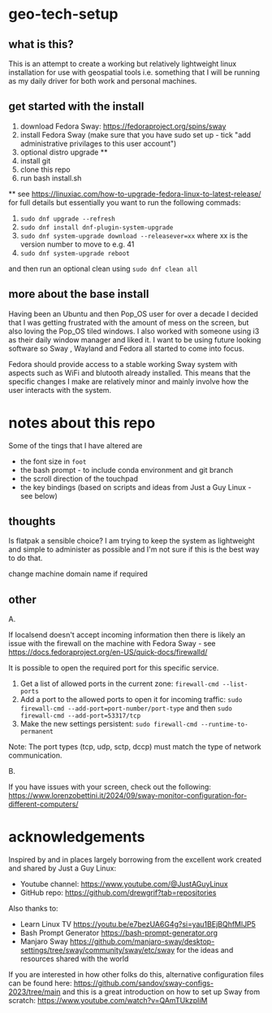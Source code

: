# geo-tech-setup
## what is this?
This is an attempt to create a working but relatively lightweight linux installation for use with geospatial tools i.e. something that I will be running as my daily driver for both work and personal machines.

## get started with the install 
1) download Fedora Sway: https://fedoraproject.org/spins/sway
2) install Fedora Sway (make sure that you have sudo set up - tick "add administrative privilages to this user account")
3) optional distro upgrade **
4) install git
5) clone this repo 
6) run bash install.sh

** see https://linuxiac.com/how-to-upgrade-fedora-linux-to-latest-release/ for full details but essentially you want to run the following commads:

1) `sudo dnf upgrade --refresh`
2) `sudo dnf install dnf-plugin-system-upgrade`
3) `sudo dnf system-upgrade download --releasever=xx` where xx is the version number to move to e.g. 41
4) `sudo dnf system-upgrade reboot`

and then run an optional clean using `sudo dnf clean all`


## more about the base install
Having been an Ubuntu and then Pop_OS user for over a decade I decided that I was getting frustrated with the amount of mess on the screen, but also loving the Pop_OS tiled windows. I also worked with someone using i3 as their daily window manager and liked it. I want to  be using future looking software so Sway , Wayland and Fedora all started to come into focus. 

Fedora should provide access to a stable working Sway system with aspects such as WiFi and blutooth already installed. This means that the specific changes I make are relatively minor and mainly involve how the user interacts with the system.

# notes about this repo 
Some of the tings that I have altered are 
* the font size in `foot`
* the bash prompt - to include conda environment and git branch 
* the scroll direction of the touchpad
* the key bindings (based on scripts and ideas from Just a Guy Linux - see below)

## thoughts
Is flatpak a sensible choice? I am trying to keep the system as lightweight and simple to administer as possible and I'm not sure if this is the best way to do that.

change machine domain name if required

## other
A. 

If localsend doesn't accept incoming information then there is likely an issue with the firewall on the machine with Fedora Sway - see https://docs.fedoraproject.org/en-US/quick-docs/firewalld/

It is possible to open the required port for this specific service.

1) Get a list of allowed ports in the current zone: `firewall-cmd --list-ports`
2) Add a port to the allowed ports to open it for incoming traffic: `sudo firewall-cmd --add-port=port-number/port-type` and then `sudo firewall-cmd --add-port=53317/tcp`
3) Make the new settings persistent: `sudo firewall-cmd --runtime-to-permanent`

Note: The port types (tcp, udp, sctp, dccp) must match the type of network communication.

 
B.

If you have issues with your screen, check out the following: https://www.lorenzobettini.it/2024/09/sway-monitor-configuration-for-different-computers/


# acknowledgements
Inspired by and in places largely borrowing from the excellent work created and shared by Just a Guy Linux:
* Youtube channel: https://www.youtube.com/@JustAGuyLinux 
* GitHub repo: https://github.com/drewgrif?tab=repositories

Also thanks to: 
* Learn Linux TV https://youtu.be/e7bezUA6G4g?si=yau1BEjBQhfMlJP5
* Bash Prompt Generator https://bash-prompt-generator.org
* Manjaro Sway https://github.com/manjaro-sway/desktop-settings/tree/sway/community/sway/etc/sway
for the ideas and resources shared with the world

If you are interested in how other folks do this, alternative configuration files can be found here: https://github.com/sandov/sway-configs-2023/tree/main and this is a great introduction on how to set up Sway from scratch: https://www.youtube.com/watch?v=QAmTUkzpIiM